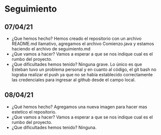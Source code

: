 # Seguimiento
## 07/04/21
- ¿Que hemos hecho?
Hemos creado el repositorio con un archivo README.md llamativo, agregamos el archivo Comienzo.java y estamos haciendo el archivo de seguimiento.md
- ¿Que vamos a hacer?
Vamos a esperar a que se nos indique cual es el rumbo del proyecto.
- ¿Que dificultades hemos tenido?
Ninguna grave. Lo único es que Esteban tuvo un problema personal y en cuanto al código, el git bash no lograba realizar el push ya que no se había establecido correctamente las credenciales para ingresar al github desde el campo local.

## 08/04/21
- ¿Qué hemos hecho?
Agregamos una nueva imagen para hacer mas estetico el repositorio.
- ¿Que vamos a hacer?
Vamos a esperar a que se nos indique cual es el rumbo del proyecto.
- ¿Que dificultades hemos tenido?
Ninguna.

